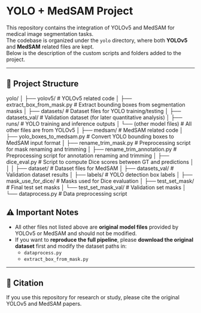 # YOLO + MedSAM Project

This repository contains the integration of YOLOv5 and MedSAM for medical image segmentation tasks.  
The codebase is organized under the `yolo` directory, where both **YOLOv5** and **MedSAM** related files are kept.  
Below is the description of the custom scripts and folders added to the project.

---


## 📂 Project Structure

yolo/
│
├── yolov5/                        # YOLOv5 related code
│   ├── extract_box_from_mask.py   # Extract bounding boxes from segmentation masks
│   ├── datasets/                  # Dataset files for YOLO training/testing
│   ├── datasets_val/              # Validation dataset (for later quantitative analysis)
│   ├── runs/                      # YOLO training and inference outputs
│   └── (other model files)        # All other files are from YOLOv5
│
├── medsam/                        # MedSAM related code
│   ├── yolo_boxes_to_medsam.py    # Convert YOLO bounding boxes to MedSAM input format
│   ├── rename_trim_mask.py        # Preprocessing script for mask renaming and trimming
│   ├── rename_trim_annotation.py  # Preprocessing script for annotation renaming and trimming
│   ├── dice_eval.py               # Script to compute Dice scores between GT and predictions
│   │
│   ├── dataset/                   # Dataset files for MedSAM
│   ├── datasets_val/              # Validation dataset results
│   ├── labels/                    # YOLO detection box labels
│   ├── mask_use_for_dice/         # Masks used for Dice evaluation
│   ├── test_set_mask/             # Final test set masks
│   └── test_set_mask_val/         # Validation set masks
│
└── dataprocess.py                 # Data preprocessing script



## ⚠️ Important Notes

- All other files not listed above are **original model files** provided by YOLOv5 or MedSAM and should not be modified.  
- If you want to **reproduce the full pipeline**, please **download the original dataset** first and modify the dataset paths in:
  - `dataprocess.py`
  - `extract_box_from_mask.py`

---

## 📌 Citation

If you use this repository for research or study, please cite the original YOLOv5 and MedSAM papers.
